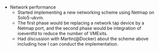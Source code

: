 - Network performance
  - Started implementing a new networking scheme using Netmap on Solo5-ukvm.
  - The first phase would be replacing a network tap device by a Netmap port, and the second phase would be integration of ioeventfd to reduce the number of VMExits.
  - Had discussion with Martin(@Docker) about the scheme above including how I can conduct the implementation.
